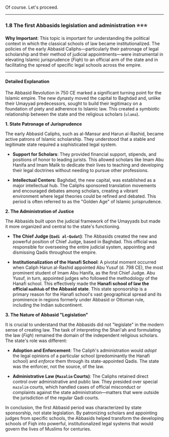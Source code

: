 Of course. Let's proceed.

---

### 1.8 The first Abbasids legislation and administration ⭐⭐⭐

**Why Important**: This topic is important for understanding the political context in which the classical schools of law became institutionalized. The policies of the early Abbasid Caliphs—particularly their patronage of legal scholarship and their method of judicial appointments—were instrumental in elevating Islamic jurisprudence (_Fiqh_) to an official arm of the state and in facilitating the spread of specific legal schools across the empire.

---

#### Detailed Explanation

The Abbasid Revolution in 750 CE marked a significant turning point for the Islamic empire. The new dynasty moved the capital to Baghdad and, unlike their Umayyad predecessors, sought to build their legitimacy on a foundation of piety and adherence to Islamic law. This created a symbiotic relationship between the state and the religious scholars (`ulama`).

**1. State Patronage of Jurisprudence**

The early Abbasid Caliphs, such as al-Mansur and Harun al-Rashid, became active patrons of Islamic scholarship. They understood that a stable and legitimate state required a sophisticated legal system.

- **Support for Scholars**: They provided financial support, stipends, and positions of honor to leading jurists. This allowed scholars like Imam Abu Hanifa and Imam Malik to dedicate their lives to teaching and developing their legal doctrines without needing to pursue other professions.
    
- **Intellectual Centers**: Baghdad, the new capital, was established as a major intellectual hub. The Caliphs sponsored translation movements and encouraged debates among scholars, creating a vibrant environment where legal theories could be refined and debated. This period is often referred to as the "Golden Age" of Islamic jurisprudence.
    

**2. The Administration of Justice**

The Abbasids built upon the judicial framework of the Umayyads but made it more organized and central to the state's functioning.

- **The Chief Judge (`Qadi al-Qudat`)**: The Abbasids created the new and powerful position of Chief Judge, based in Baghdad. This official was responsible for overseeing the entire judicial system, appointing and dismissing Qadis throughout the empire.
    
- **Institutionalization of the Hanafi School**: A pivotal moment occurred when Caliph Harun al-Rashid appointed Abu Yusuf (d. 798 CE), the most prominent student of Imam Abu Hanifa, as the first Chief Judge. Abu Yusuf, in turn, appointed judges who followed the methodology of the Hanafi school. This effectively made the **Hanafi school of law the official `madhhab` of the Abbasid state**. This state sponsorship is a primary reason for the Hanafi school's vast geographical spread and its prominence in regions formerly under Abbasid or Ottoman rule, including the Indian subcontinent.
    

**3. The Nature of Abbasid "Legislation"**

It is crucial to understand that the Abbasids did not "legislate" in the modern sense of creating law. The task of interpreting the Shari'ah and formulating the law (_Fiqh_) remained the domain of the independent religious scholars. The state's role was different:

- **Adoption and Enforcement**: The Caliph's administration would _adopt_ the legal opinions of a particular school (predominantly the Hanafi school) and _enforce_ them through its state-appointed Qadis. The state was the enforcer, not the source, of the law.
    
- **Administrative Law (`Mazalim` Courts)**: The Caliphs retained direct control over administrative and public law. They presided over special `mazalim` courts, which handled cases of official misconduct or complaints against the state administration—matters that were outside the jurisdiction of the regular Qadi courts.
    

In conclusion, the first Abbasid period was characterized by state sponsorship, not state legislation. By patronizing scholars and appointing judges from specific schools, the Abbasids helped transform the developing schools of Fiqh into powerful, institutionalized legal systems that would govern the lives of Muslims for centuries.